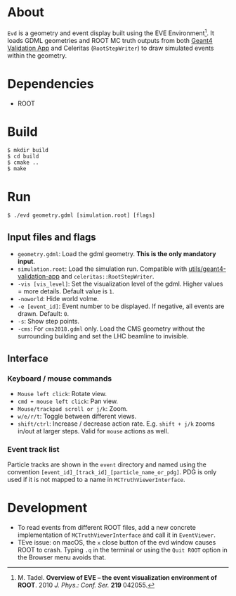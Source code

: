 # About
`Evd` is a geometry and event display built using the EVE Environment[^1]. It
loads GDML geometries and ROOT MC truth outputs from both [Geant4 Validation
App](https://github.com/celeritas-project/utils/tree/main/geant4-validation-app) and Celeritas
(`RootStepWriter`) to draw simulated events within the geometry.

[^1]: M. Tadel. **Overview of EVE – the event visualization environment of
ROOT**. 2010 *J. Phys.: Conf. Ser.* **219** 042055.


# Dependencies
- ROOT


# Build
```shell
$ mkdir build
$ cd build
$ cmake ..
$ make
```


# Run
```shell
$ ./evd geometry.gdml [simulation.root] [flags]
```

## Input files and flags
- `geometry.gdml`: Load the gdml geometry. **This is the only mandatory
  input**.  
- `simulation.root`: Load the simulation run. Compatible with
  [utils/geant4-validation-app](https://github.com/celeritas-project/utils/tree/main/geant4-validation-app)
  and `celeritas::RootStepWriter`.  
- `-vis [vis_level]`: Set the visualization level of the gdml. Higher values =
  more details. Default value is `1`.  
- `-noworld`: Hide world volme.  
- `-e [event_id]`: Event number to be displayed. If negative, all events are
  drawn. Default: `0`.  
- `-s`: Show step points.  
- `-cms`: For `cms2018.gdml` only. Load the CMS geometry without the
  surrounding building and set the LHC beamline to invisible.

## Interface
### Keyboard / mouse commands
- `Mouse left click`: Rotate view.  
- `cmd + mouse left click`: Pan view.  
- `Mouse/trackpad scroll or j/k`: Zoom.  
- `w/e/r/t`: Toggle between different views.  
- `shift/ctrl`: Increase / decrease action rate. E.g. `shift + j/k` zooms in/out
  at larger steps. Valid for `mouse` actions as well.

### Event track list
Particle tracks are shown in the `event` directory and named using the
convention `[event_id]_[track_id]_[particle_name_or_pdg]`. PDG is only used if
it is not mapped to a name in `MCTruthViewerInterface`.


# Development
- To read events from different ROOT files, add a new concrete implementation of
  `MCTruthViewerInterface` and call it in `EventViewer`.
- TEve issue: on macOS, the `x` close button of the evd window causes ROOT to
  crash. Typing `.q` in the terminal or using the `Quit ROOT` option in the
  Browser menu avoids that.
 